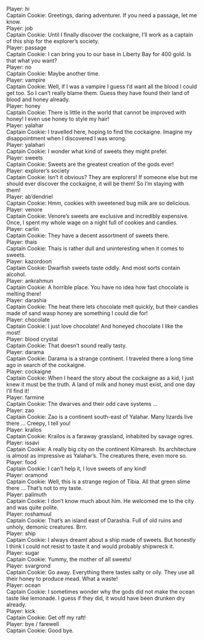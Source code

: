 Player: hi  
Captain Cookie: Greetings, daring adventurer. If you need a passage, let me know.  
Player: job  
Captain Cookie: Until I finally discover the cockaigne, I’ll work as a captain of this ship for the explorer’s society.  
Player: passage  
Captain Cookie: I can bring you to our base in Liberty Bay for 400 gold. Is that what you want?  
Player: no  
Captain Cookie: Maybe another time.  
Player: vampire  
Captain Cookie: Well, if I was a vampire I guess I’d want all the blood I could get too. So I can’t really blame them. Guess they have found their land of blood and honey already.  
Player: honey  
Captain Cookie: There is little in the world that cannot be improved with honey! I even use honey to style my hair!  
Player: yalahar  
Captain Cookie: I travelled here, hoping to find the cockaigne. Imagine my disappointment when I discovered I was wrong.  
Player: yalahari  
Captain Cookie: I wonder what kind of sweets they might prefer.  
Player: sweets  
Captain Cookie: Sweets are the greatest creation of the gods ever!  
Player: explorer’s society  
Captain Cookie: Isn’t it obvious? They are explorers! If someone else but me should ever discover the cockaigne, it will be them! So I’m staying with them!  
Player: ab’dendriel  
Captain Cookie: Hmm, cookies with sweetened bug milk are so delicious.  
Player: venore  
Captain Cookie: Venore’s sweets are exclusive and incredibly expensive. Once, I spent my whole wage on a night full of cookies and candies.  
Player: carlin  
Captain Cookie: They have a decent assortment of sweets there.  
Player: thais  
Captain Cookie: Thais is rather dull and uninteresting when it comes to sweets.  
Player: kazordoon  
Captain Cookie: Dwarfish sweets taste oddly. And most sorts contain alcohol.  
Player: ankrahmun  
Captain Cookie: A horrible place. You have no idea how fast chocolate is melting there!  
Player: darashia  
Captain Cookie: The heat there lets chocolate melt quickly, but their candies made of sand wasp honey are something I could die for!  
Player: chocolate  
Captain Cookie: I just love chocolate! And honeyed chocolate I like the most!  
Player: blood crystal  
Captain Cookie: That doesn’t sound really tasty.  
Player: darama  
Captain Cookie: Darama is a strange continent. I traveled there a long time ago in search of the cockaigne.  
Player: cockaigne  
Captain Cookie: When I heard the story about the cockaigne as a kid, I just knew it must be the truth. A land of milk and honey must exist, and one day I’ll find it!  
Player: farmine  
Captain Cookie: The dwarves and their odd cave systems …  
Player: zao  
Captain Cookie: Zao is a continent south-east of Yalahar. Many lizards live there … Creepy, I tell you!  
Player: krailos  
Captain Cookie: Krailos is a faraway grassland, inhabited by savage ogres.  
Player: issavi  
Captain Cookie: A really big city on the continent Kilmaresh. Its architecture is almost as impressive as Yalahar’s. The creatures there, even more so.  
Player: food  
Captain Cookie: I can’t help it, I love sweets of any kind!  
Player: oramond  
Captain Cookie: Well, this is a strange region of Tibia. All that green slime there … That’s not to my taste.  
Player: palimuth  
Captain Cookie: I don’t know much about him. He welcomed me to the city and was quite polite.  
Player: roshamuul  
Captain Cookie: That’s an island east of Darashia. Full of old ruins and unholy, demonic creatures. Brrr.  
Player: ship  
Captain Cookie: I always dreamt about a ship made of sweets. But honestly I think I could not resist to taste it and would probably shipwreck it.  
Player: sugar  
Captain Cookie: Yummy, the mother of all sweets!  
Player: svargrond  
Captain Cookie: Go away. Everything there tastes salty or oily. They use all their honey to produce mead. What a waste!  
Player: ocean  
Captain Cookie: I sometimes wonder why the gods did not make the ocean taste like lemonade. I guess if they did, it would have been drunken dry already.  
Player: kick  
Captain Cookie: Get off my raft!  
Player: bye / farewell  
Captain Cookie: Good bye.  
